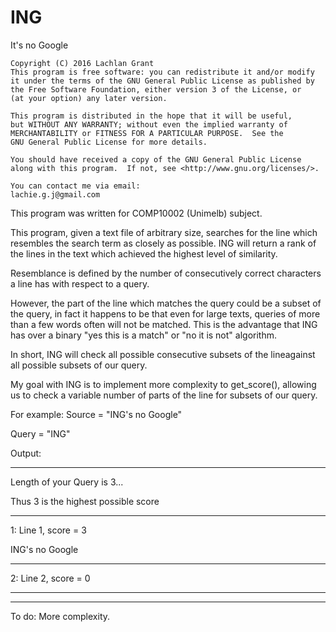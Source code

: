 # ING
It's no Google

    Copyright (C) 2016 Lachlan Grant
    This program is free software: you can redistribute it and/or modify
    it under the terms of the GNU General Public License as published by
    the Free Software Foundation, either version 3 of the License, or
    (at your option) any later version.

    This program is distributed in the hope that it will be useful,
    but WITHOUT ANY WARRANTY; without even the implied warranty of
    MERCHANTABILITY or FITNESS FOR A PARTICULAR PURPOSE.  See the
    GNU General Public License for more details.

    You should have received a copy of the GNU General Public License
    along with this program.  If not, see <http://www.gnu.org/licenses/>.

    You can contact me via email:
    lachie.g.j@gmail.com
    
This program was written for COMP10002 (Unimelb) subject.

This program, given a text file of arbitrary size,
searches for the line which resembles the search term
as closely as possible. ING will return a rank
of the lines in the text which achieved the highest level 
of similarity.

Resemblance is defined by the number of consecutively
correct characters a line has with respect to a query.

However, the part of the line which matches the query
could be a subset of the query, in fact it happens to be
that even for large texts, queries of more than a few words
often will not be matched. This is the advantage that ING
has over a binary "yes this is a match" or "no it is not" 
algorithm.

In short, ING will check all possible consecutive subsets of 
the lineagainst all possible subsets of our query. 

My goal with ING is to implement more complexity to get_score(), 
allowing us to check a variable number of parts of the line 
for subsets of our query.

For example:
Source = "ING's no Google"

Query  = "ING"

Output:

--------------------------------------------------

Length of your Query is 3...

Thus 3 is the highest possible score

--------------------------------------------------
1: Line    1, score = 3

ING's no Google

---
2: Line    2, score = 0

---

--------------------------------------------------

To do: More complexity.

